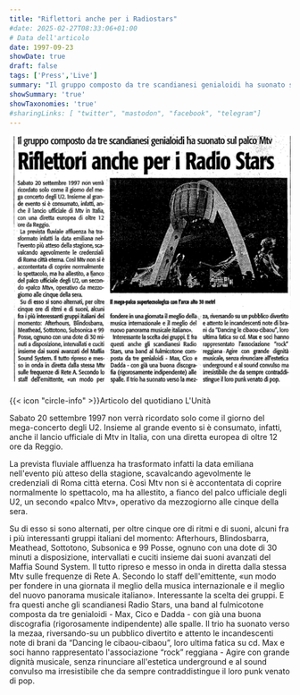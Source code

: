 ```yaml
---
title: "Riflettori anche per i Radiostars"
#date: 2025-02-27T08:33:06+01:00
# Data dell'articolo
date: 1997-09-23
showDate: true
draft: false
tags: ['Press','Live']
summary: "Il gruppo composto da tre scandianesi genialoidi ha suonato sul palco di MTV. Articolo per il quotidiano L Unità anno 74 n.225 del 23/09/1997"
showSummary: 'true'
showTaxonomies: 'true'
#sharingLinks: [ "twitter", "mastodon", "facebook", "telegram"]
---
```

![Articolo P1](featured.png)

{{< icon "circle-info" >}}Articolo del quotidiano L'Unità

Sabato 20 settembre 1997 non verrà ricordato solo come il giorno del mega-concerto degli U2. Insieme al grande evento si è consumato, infatti, anche il lancio ufficiale di Mtv in Italia,
con una diretta europea di oltre 12 ore da Reggio.

La prevista fluviale affluenza ha trasformato infatti la data emiliana nell'evento più atteso della stagione, scavalcando agevolmente le credenziali di Roma città eterna. Così Mtv non si è
accontentata di coprire normalmente lo spettacolo, ma ha allestito, a fianco del palco ufficiale degli U2, un secondo «palco Mtv», operativo da mezzogiorno alle cinque della sera.

Su di esso si sono alternati, per oltre cinque ore di ritmi e di suoni, alcuni fra i più interessanti gruppi italiani del momento: Afterhours, Blindosbarra, Meathead, Sottotono, Subsonica e 99 Posse, ognuno con una dote di 30 minuti a disposizione, intervallati e cuciti
insieme dai suoni avanzati del Maffia Sound System. Il tutto ripreso e messo in onda in diretta dalla stessa Mtv sulle frequenze di Rete A. Secondo lo staff dell'emittente, «un modo per
fondere in una giornata il meglio della musica internazionale e il meglio del nuovo panorama musicale italiano».
Interessante la scelta dei gruppi. E fra questi anche gli scandianesi Radio Stars, una band al fulmicotone composta da tre genialoidi - Max, Cico e Dadda - con già una buona discografia (rigorosamente indipendente) alle spalle. Il trio ha suonato verso la mezaa, riversando-su un pubblico divertito e attento le incandescenti note di brani da “Dancing le cibaou-cibaou”, loro
ultima fatica su cd. Max e soci hanno rappresentato l'associazione “rock” reggiana - Agire con grande dignità musicale, senza rinunciare all'estetica underground e al sound convulso ma
irresistibile che da sempre contraddistingue il loro punk venato di pop.
